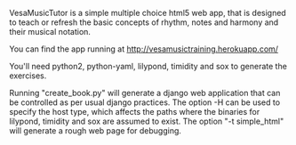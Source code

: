 VesaMusicTutor is a simple multiple choice html5 web app, 
that is designed to teach or refresh the basic concepts
of rhythm, notes and harmony and their musical notation.

You can find the app running at 
http://vesamusictraining.herokuapp.com/

You'll need python2, python-yaml, lilypond, timidity and 
sox to generate the exercises.

Running "create_book.py" will generate a django web 
application that can be controlled as per usual 
django practices. The option -H can be used to specify
the host type, which affects the paths where the
binaries for lilypond, timidity and sox are assumed to
exist. The option "-t simple_html" will generate a 
rough web page for debugging.

